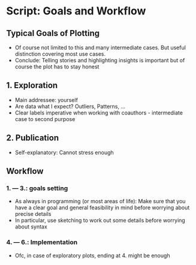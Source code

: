 # Script: Goals and Workflow

## Typical Goals of Plotting

- Of course not limited to this and many intermediate cases. But useful distinction
  covering most use cases.
- Conclude: Telling stories and highlighting insights is important but of course the
  plot has to stay honest

## 1. Exploration

- Main addressee: yourself
- Are data what I expect? Outliers, Patterns, ...
- Clear labels imperative when working with coauthors - intermediate case to second
  purpose

## 2. Publication

- Self-explanatory: Cannot stress enough

## Workflow

### 1. — 3.: goals setting

- As always in programming (or most areas of life): Make sure that you have a clear goal
  and general feasibility in mind before worrying about precise details
- In particular, use sketching to work out some details before worrying about syntax

### 4. — 6.: Implementation

- Ofc, in case of exploratory plots, ending at 4. might be enough

